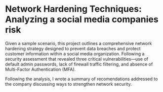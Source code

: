 # Network Hardening Techniques: Analyzing a social media companies risk

Given a sample scenario, this project outlines a comprehensive network hardening strategy designed to prevent data breaches and protect customer information within a social media organization. Following a security assessment that revealed three critical vulnerabilities—use of default admin passwords, lack of firewall traffic filtering, and absence of Multi-Factor Authentication (MFA).

Following the analysis, I wrote a summary of recomendations addressed to the company discussing ways to strengthen network security.

